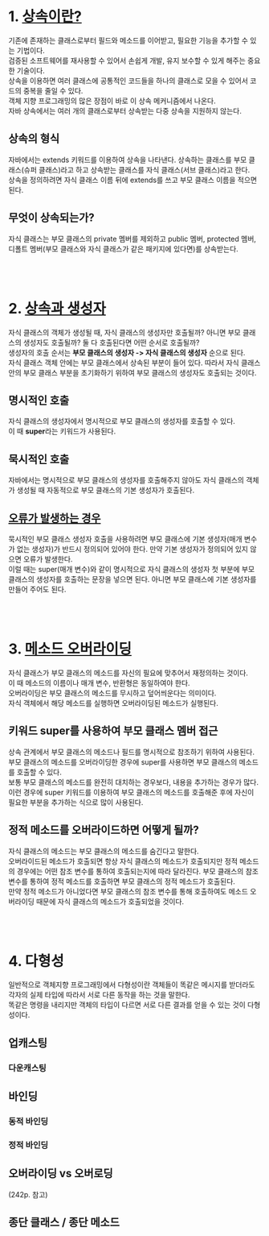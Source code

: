 # 1. [상속이란?](Inheritance.java)
기존에 존재하는 클래스로부터 필드와 메소드를 이어받고, 필요한 기능을 추가할 수 있는 기법이다.  
검증된 소프트웨어를 재사용할 수 있어서 손쉽게 개발, 유지 보수할 수 있게 해주는 중요한 기술이다.  
상속을 이용하면 여러 클래스에 공통적인 코드들을 하나의 클래스로 모을 수 있어서 코드의 중복을 줄일 수 있다.  
객체 지향 프로그래밍의 많은 장점이 바로 이 상속 메커니즘에서 나온다.  
자바 상속에서는 여러 개의 클래스로부터 상속받는 다중 상속을 지원하지 않는다.

## 상속의 형식
자바에서는 extends 키워드를 이용하여 상속을 나타낸다. 상속하는 클래스를 부모 클래스(슈퍼 클래스)라고 하고 상속받는 클래스를 자식 클래스(서브 클래스)라고 한다.  
상속을 정의하려면 자식 클래스 이름 뒤에 extends를 쓰고 부모 클래스 이름을 적으면 된다.

## 무엇이 상속되는가?
자식 클래스는 부모 클래스의 private 멤버를 제외하고 public 멤버, protected 멤버, 디폴트 멤버(부모 클래스와 자식 클래스가 같은 패키지에 있다면)를 상속받는다.

<br><br>

# 2. [상속과 생성자](Constructor1.java)
자식 클래스의 객체가 생성될 때, 자식 클래스의 생성자만 호출될까? 아니면 부모 클래스의 생성자도 호출될까? 둘 다 호출된다면 어떤 순서로 호출될까?  
생성자의 호출 순서는 **부모 클래스의 생성자 -> 자식 클래스의 생성자** 순으로 된다.  
자식 클래스 객체 안에는 부모 클래스에서 상속된 부분이 들어 있다. 따라서 자식 클래스 안의 부모 클래스 부분을 초기화하기 위하여 부모 클래스의 생성자도 호출되는 것이다.

## 명시적인 호출
자식 클래스의 생성자에서 명시적으로 부모 클래스의 생성자를 호출할 수 있다.  
이 때 **super**라는 키워드가 사용된다.

## 묵시적인 호출
자바에서는 명시적으로 부모 클래스의 생성자를 호출해주지 않아도 자식 클래스의 객체가 생성될 때 자동적으로 부모 클래스의 기본 생성자가 호출된다.

## [오류가 발생하는 경우](Constructor2.java)
묵시적인 부모 클래스 생성자 호출을 사용하려면 부모 클래스에 기본 생성자(매개 변수가 없는 생성자)가 반드시 정의되어 있어야 한다. 만약 기본 생성자가 정의되어 있지 않으면 오류가 발생한다.  
이럴 때는 super(매개 변수)와 같이 명시적으로 자식 클래스의 생성자 첫 부분에 부모 클래스의 생성자를 호출하는 문장을 넣으면 된다. 아니면 부모 클래스에 기본 생성자를 만들어 주어도 된다.

<br><br>

# 3. [메소드 오버라이딩](MethodOverriding.java)
자식 클래스가 부모 클래스의 메소드를 자신의 필요에 맞추어서 재정의하는 것이다.  
이 때 메소드의 이름이나 매개 변수, 반환형은 동일하여야 한다.  
오버라이딩은 부모 클래스의 메소드를 무시하고 덮어씌운다는 의미이다.  
자식 객체에서 해당 메소드를 실행하면 오버라이딩된 메소드가 실행된다.

## 키워드 super를 사용하여 부모 클래스 멤버 접근
상속 관계에서 부모 클래스의 메소드나 필드를 명시적으로 참조하기 위하여 사용된다.  
부모 클래스의 메소드를 오버라이딩한 경우에 super를 사용하면 부모 클래스의 메소드를 호출할 수 있다.  
보통 부모 클래스의 메소드를 완전히 대치하는 경우보다, 내용을 추가하는 경우가 많다. 이런 경우에 super 키워드를 이용하여 부모 클래스의 메소드를 호출해준 후에 자신이 필요한 부분을 추가하는 식으로 많이 사용된다.

## 정적 메소드를 오버라이드하면 어떻게 될까?
자식 클래스의 메소드는 부모 클래스의 메소드를 숨긴다고 말한다.  
오버라이드된 메소드가 호출되면 항상 자식 클래스의 메소드가 호출되지만 정적 메소드의 경우에는 어떤 참조 변수를 통하여 호출되는지에 따라 달라진다. 부모 클래스의 참조 변수를 통하여 정적 메소드를 호출하면 부모 클래스의 정적 메소드가 호출된다.  
만약 정적 메소드가 아니었다면 부모 클래스의 참조 변수를 통해 호출하여도 메소드 오버라이딩 때문에 자식 클래스의 메소드가 호출되었을 것이다.

<br><br>

# 4. 다형성
일반적으로 객체지향 프로그래밍에서 다형성이란 객체들이 똑같은 메시지를 받더라도 각자의 실제 타입에 따라서 서로 다른 동작을 하는 것을 말한다.  
똑같은 명령을 내리지만 객체의 타입이 다르면 서로 다른 결과를 얻을 수 있는 것이 다형성이다.

## 업캐스팅
### 다운캐스팅

## 바인딩
### 동적 바인딩
### 정적 바인딩

## 오버라이딩 vs 오버로딩
(242p. 참고)

## 종단 클래스 / 종단 메소드